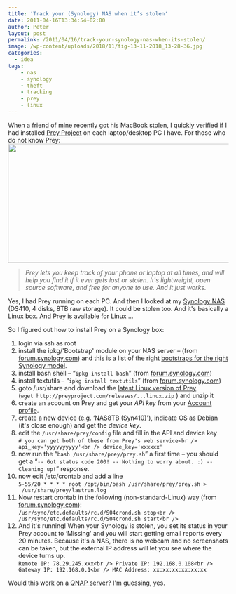 ```yaml
---
title: 'Track your (Synology) NAS when it’s stolen'
date: 2011-04-16T13:34:54+02:00
author: Peter
layout: post
permalink: /2011/04/16/track-your-synology-nas-when-its-stolen/
image: /wp-content/uploads/2018/11/fig-13-11-2018_13-28-36.jpg
categories:
  - idea
tags:
    - nas
    - synology
    - theft
    - tracking
    - prey
    - linux
---
```

When a friend of mine recently got his MacBook stolen, I quickly verified if I had installed [Prey Project](http://preyproject.com/) on each laptop/desktop PC I have. For those who do not know Prey:  
[<img  class="alignnone size-full wp-image-1821" src="/wp-content/uploads/2011/04/preyproject.png" alt="" width="999" height="271" srcset="https://blog.forret.com/wp-content/uploads/2011/04/preyproject.png 999w, https://blog.forret.com/wp-content/uploads/2011/04/preyproject-300x81.png 300w, https://blog.forret.com/wp-content/uploads/2011/04/preyproject-768x208.png 768w, https://blog.forret.com/wp-content/uploads/2011/04/preyproject-945x256.png 945w, https://blog.forret.com/wp-content/uploads/2011/04/preyproject-600x163.png 600w" sizes="(max-width: 999px) 100vw, 999px" />](/wp-content/uploads/2011/04/preyproject.png)

> _Prey lets you keep track of your phone or laptop at all times, and will help you find it if it ever gets lost or stolen. It's lightweight, open source software, and free for anyone to use. And it just works._

Yes, I had Prey running on each PC. And then I looked at my [Synology NAS](http://www.synology.com) (DS410, 4 disks, 8TB raw storage). It could be stolen too. And it's basically a Linux box. And Prey is available for Linux &#8230;  
<!--more-->

  
So I figured out how to install Prey on a Synology box:

  1. login via ssh as root
  2. install the ipkg/'Bootstrap' module on your NAS server &#8211; (from [forum.synology.com](http://forum.synology.com/wiki/index.php/How_to_Install_Bootstrap)) and this is a list of the right [bootstraps for the right Synology model](http://tools.forret.com/synology/bootstrap.php).
  3. install bash shell &#8211; &#8220;`ipkg install bash`&#8221; (from [forum.synology.com](http://forum.synology.com/enu/viewtopic.php?f=27&t=7800#p33062))
  4. install textutils &#8211; &#8220;`ipkg install textutils`&#8221; (from [forum.synology.com](http://forum.synology.com/enu/viewtopic.php?f=90&t=24679#p99275))
  5. goto /usr/share and download the [latest Linux version of Prey](https://preyproject.com/download/) (`wget http://preyproject.com/releases/...linux.zip` ) and unzip it
  6. create an account on Prey and get your _API key_ from your [Account profile](http://control.preyproject.com/profile).
  7. create a new device (e.g. &#8216;NAS8TB (Syn410)'), indicate OS as Debian (it's close enough) and get the _device key_.
  8. edit the `/usr/share/prey/config` file and fill in the API and device key  
    `# you can get both of these from Prey's web service<br />
api_key='yyyyyyyyyy'<br />
device_key='xxxxxx'`
  9. now run the &#8220;`bash /usr/share/prey/prey.sh`&#8221; a first time &#8211; you should get a &#8220;`-- Got status code 200! -- Nothing to worry about. :) -- Cleaning up!`&#8221; response.
 10. now edit /etc/crontab and add a line  
    `5-55/20 * * * * root /opt/bin/bash /usr/share/prey/prey.sh >  /usr/share/prey/lastrun.log`
 11. Now restart crontab in the following (non-standard-Linux) way (from [forum.synology.com](http://forum.synology.com/wiki/index.php/How_to_backup_the_Synology_Server_to_Amazon_S3)):  
    `/usr/syno/etc.defaults/rc.d/S04crond.sh stop<br />
/usr/syno/etc.defaults/rc.d/S04crond.sh start<br />
` 
 12. And it's running! When your Synology is stolen, you set its status in your Prey account to &#8216;Missing' and you will start getting email reports every 20 minutes. Because it's a NAS, there is no webcam and no screenshots can be taken, but the external IP address will let you see where the device turns up.  
    `Remote IP: 78.29.245.xxx<br />
Private IP: 192.168.0.108<br />
Gateway IP: 192.168.0.1<br />
MAC Address: xx:xx:xx:xx:xx:xx`

Would this work on a [QNAP server](http://www.qnap.com/)? I'm guessing, yes.